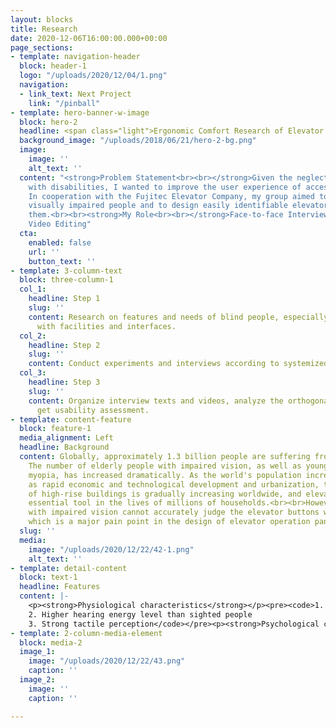 ```yaml
---
layout: blocks
title: Research
date: 2020-12-06T16:00:00.000+00:00
page_sections:
- template: navigation-header
  block: header-1
  logo: "/uploads/2020/12/04/1.png"
  navigation:
  - link_text: Next Project
    link: "/pinball"
- template: hero-banner-w-image
  block: hero-2
  headline: <span class="light">Ergonomic Comfort Research of Elevator Button</span>
  background_image: "/uploads/2018/06/21/hero-2-bg.png"
  image:
    image: ''
    alt_text: ''
  content: "<strong>Problem Statement<br><br></strong>Given the neglect of people
    with disabilities, I wanted to improve the user experience of accessible facilities.
    In cooperation with the Fujitec Elevator Company, my group aimed to interview
    visually impaired people and to design easily identifiable elevator buttons for
    them.<br><br><strong>My Role<br><br></strong>Face-to-face Interview, Data Processing,
    Video Editing"
  cta:
    enabled: false
    url: ''
    button_text: ''
- template: 3-column-text
  block: three-column-1
  col_1:
    headline: Step 1
    slug: ''
    content: Research on features and needs of blind people, especially how they interact
      with facilities and interfaces.
  col_2:
    headline: Step 2
    slug: ''
    content: Conduct experiments and interviews according to systemized methodology.
  col_3:
    headline: Step 3
    slug: ''
    content: Organize interview texts and videos, analyze the orthogonal table to
      get usability assessment.
- template: content-feature
  block: feature-1
  media_alignment: Left
  headline: Background
  content: Globally, approximately 1.3 billion people are suffering from vision impairment.
    The number of elderly people with impaired vision, as well as young people with
    myopia, has increased dramatically. As the world's population increases, as well
    as rapid economic and technological development and urbanization, the proportion
    of high-rise buildings is gradually increasing worldwide, and elevators are an
    essential tool in the lives of millions of households.<br><br>However, people
    with impaired vision cannot accurately judge the elevator buttons when using elevators,
    which is a major pain point in the design of elevator operation panels.
  slug: ''
  media:
    image: "/uploads/2020/12/22/42-1.png"
    alt_text: ''
- template: detail-content
  block: text-1
  headline: Features
  content: |-
    <p><strong>Physiological characteristics</strong></p><pre><code>1. Visual impairment: blindness (blindness)/amblyopia
    2. Higher hearing energy level than sighted people
    3. Strong tactile perception</code></pre><p><strong>Psychological characteristics</strong></p><ol><li><p>Feelings of helplessness when exposed to complex products</p></li><li><p>Low self-esteem due to frustration in using products</p></li><li><p>Sensitive ambivalence to ask for help from others</p></li><li><p>Constant lack of security</p></li><li><p>The desire to feel respect and the pursuit of good products</p></li></ol><p><strong>Perceptual behavior characteristics</strong></p><ol><li><p>The four senses of touch, hearing, smell, and taste are used to compensate for vision</p></li><li><p>The tactile index finger is the most important way to compensate for the visual perception of products</p></li><li><p>The most rapid perceptual behavior is the auditory channel</p></li><li><p>Strong sense of spatial cognition and memory</p></li></ol>
- template: 2-column-media-element
  block: media-2
  image_1:
    image: "/uploads/2020/12/22/43.png"
    caption: ''
  image_2:
    image: ''
    caption: ''

---
```

